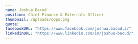 ```yaml
---
name: Joshua Bacud
position: Chief Finance & Externals Officer
thumbnail: /uploads/oops.png
quote: 
facebookURL: "https://www.facebook.com/joshua.bacud.3/"
linkedinURL: "https://www.linkedin.com/in/joshua-bacud/"
---
```

